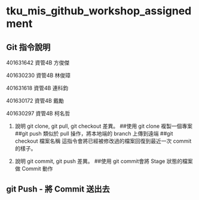# tku_mis_github_workshop_assignedment

## Git 指令說明

401631642 資管4B 方俊傑

401630230 資管4B 林俊璋

401631618 資管4B 連科鈞

401630172 資管4B 戴勵

401630297 資管4B 柯名哲


1. 說明 git clone, git pull, git checkout 差異。
##使用 git clone 複製一個專案
##git push 類似於 pull 操作，將本地端的 branch 上傳到遠端
##git checkout 檔案名稱 這指令會將已經被修改過的檔案回復到最近一次 commit 的樣子。


2. 說明 git commit, git push 差異。
##使用 git commit會將 Stage 狀態的檔案做 Commit 動作
##     git Push - 將 Commit 送出去
